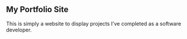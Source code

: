 ## My Portfolio Site

This is simply a website to display projects I've completed as a software developer.
